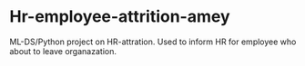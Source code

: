 # Hr-employee-attrition-amey
ML-DS/Python project on HR-attration. Used to inform HR for employee who about to leave organazation.
